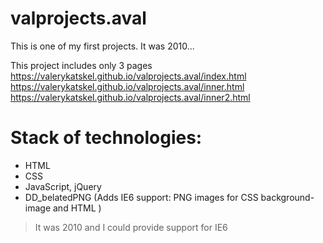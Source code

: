 # valprojects.aval
This is one of my first projects. It was 2010...

This project includes only 3 pages
https://valerykatskel.github.io/valprojects.aval/index.html
https://valerykatskel.github.io/valprojects.aval/inner.html
https://valerykatskel.github.io/valprojects.aval/inner2.html

# Stack of technologies:
- HTML
- CSS
- JavaScript, jQuery
- DD_belatedPNG (Adds IE6 support: PNG images for CSS background-image and HTML <IMG/>)
> It was 2010 and I could provide support for IE6

